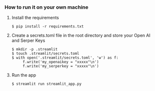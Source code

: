
### How to run it on your own machine

1. Install the requirements

   ```
   $ pip install -r requirements.txt
   ```
2. Create a secrets.toml file in the root directory and store your Open AI and Serper Keys

   ```
   $ mkdir -p .streamlit
   $ touch .streamlit/secrets.toml
   $ with open('.streamlit/secrets.toml', 'w') as f:
        f.write('my_openaikey = "xxxxx"\n')
        f.write('my_serperkey = "xxxxx"\n')
   ```
   
3. Run the app

   ```
   $ streamlit run streamlit_app.py
   ```
